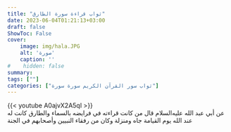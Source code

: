 ```yaml
---
title: "ثواب قراءة سورة الطارق"
date: 2023-06-04T01:21:13+03:00
draft: false
ShowToc: False
cover:
    image: img/hala.JPG
    alt: 'صورة'
    caption: ''
#    hidden: false
summary: 
tags: [""]
categories: ["ثواب سور القرآن الكريم سورة سورة"]
---
```

{{< youtube A0ajvX2A5qI >}} 
<br>
عن أبي
عبد الله عليه‌السلام قال من كانت قراءته في فرايضه بالسماء والطارق كانت له
عند الله يوم القيامة جاه ومنزلة وكان من رفقاء النبيين وأصحابهم في الجنة

